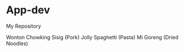 # App-dev
My Repository 

Wonton Chowking 
Sisig (Pork)
Jolly Spaghetti (Pasta)
Mi Goreng (Dried Noodles)
